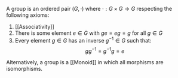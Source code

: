 A group is an ordered pair $(G,\cdot)$ 
where $\cdot:G\times G\to G$ respecting the following axioms:
1. [[Associativity]]
2. There is some element $e\in G$ with $ge=eg=g$ for all $g\in G$
3. Every element $g\in G$ has an inverse $g^{-1}\in G$ such that:
$$
gg^{-1}=g^{-1}g=e
$$

Alternatively, a group is a [[Monoid]] in which all morphisms are isomorphisms.